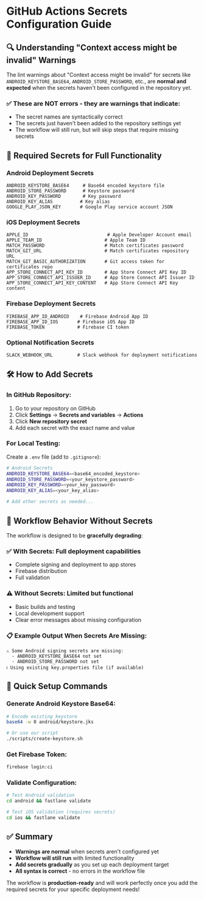 # GitHub Actions Secrets Configuration Guide

## 🔍 Understanding "Context access might be invalid" Warnings

The lint warnings about "Context access might be invalid" for secrets like `ANDROID_KEYSTORE_BASE64`, `ANDROID_STORE_PASSWORD`, etc., are **normal and expected** when the secrets haven't been configured in the repository yet.

### ✅ These are NOT errors - they are warnings that indicate:
- The secret names are syntactically correct
- The secrets just haven't been added to the repository settings yet
- The workflow will still run, but will skip steps that require missing secrets

## 🔐 Required Secrets for Full Functionality

### Android Deployment Secrets
```
ANDROID_KEYSTORE_BASE64     # Base64 encoded keystore file
ANDROID_STORE_PASSWORD      # Keystore password
ANDROID_KEY_PASSWORD        # Key password  
ANDROID_KEY_ALIAS          # Key alias
GOOGLE_PLAY_JSON_KEY       # Google Play service account JSON
```

### iOS Deployment Secrets
```
APPLE_ID                             # Apple Developer Account email
APPLE_TEAM_ID                       # Apple Team ID
MATCH_PASSWORD                      # Match certificates password
MATCH_GIT_URL                       # Match certificates repository URL
MATCH_GIT_BASIC_AUTHORIZATION       # Git access token for certificates repo
APP_STORE_CONNECT_API_KEY_ID        # App Store Connect API Key ID
APP_STORE_CONNECT_API_ISSUER_ID     # App Store Connect API Issuer ID
APP_STORE_CONNECT_API_KEY_CONTENT   # App Store Connect API Key content
```

### Firebase Deployment Secrets
```
FIREBASE_APP_ID_ANDROID    # Firebase Android App ID
FIREBASE_APP_ID_IOS       # Firebase iOS App ID  
FIREBASE_TOKEN            # Firebase CI token
```

### Optional Notification Secrets
```
SLACK_WEBHOOK_URL         # Slack webhook for deployment notifications
```

## 🛠️ How to Add Secrets

### In GitHub Repository:
1. Go to your repository on GitHub
2. Click **Settings** → **Secrets and variables** → **Actions**
3. Click **New repository secret**
4. Add each secret with the exact name and value

### For Local Testing:
Create a `.env` file (add to `.gitignore`):
```bash
# Android Secrets
ANDROID_KEYSTORE_BASE64=<base64_encoded_keystore>
ANDROID_STORE_PASSWORD=<your_keystore_password>
ANDROID_KEY_PASSWORD=<your_key_password>
ANDROID_KEY_ALIAS=<your_key_alias>

# Add other secrets as needed...
```

## 🎯 Workflow Behavior Without Secrets

The workflow is designed to be **gracefully degrading**:

### ✅ **With Secrets**: Full deployment capabilities
- Complete signing and deployment to app stores
- Firebase distribution
- Full validation

### ⚠️ **Without Secrets**: Limited but functional
- Basic builds and testing
- Local development support
- Clear error messages about missing configuration

### 📋 **Example Output When Secrets Are Missing**:
```
⚠️ Some Android signing secrets are missing:
  - ANDROID_KEYSTORE_BASE64 not set
  - ANDROID_STORE_PASSWORD not set
ℹ️ Using existing key.properties file (if available)
```

## 🚀 Quick Setup Commands

### Generate Android Keystore Base64:
```bash
# Encode existing keystore
base64 -w 0 android/keystore.jks

# Or use our script
./scripts/create-keystore.sh
```

### Get Firebase Token:
```bash
firebase login:ci
```

### Validate Configuration:
```bash
# Test Android validation
cd android && fastlane validate

# Test iOS validation (requires secrets)
cd ios && fastlane validate
```

## ✅ Summary

- **Warnings are normal** when secrets aren't configured yet
- **Workflow will still run** with limited functionality
- **Add secrets gradually** as you set up each deployment target
- **All syntax is correct** - no errors in the workflow file

The workflow is **production-ready** and will work perfectly once you add the required secrets for your specific deployment needs!
